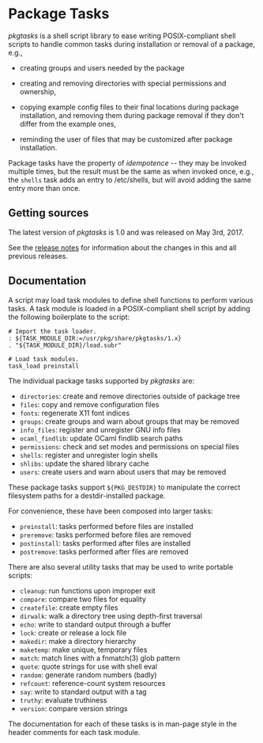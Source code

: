Package Tasks
=============

*pkgtasks* is a shell script library to ease writing POSIX-compliant shell
scripts to handle common tasks during installation or removal of a package,
e.g.,

  * creating groups and users needed by the package

  * creating and removing directories with special permissions and
    ownership,

  * copying example config files to their final locations during package
    installation, and removing them during package removal if they don't
    differ from the example ones,

  * reminding the user of files that may be customized after package
    installation.

Package tasks have the property of *idempotence* -- they may be invoked
multiple times, but the result must be the same as when invoked once, e.g.,
the `shells` task adds an entry to /etc/shells, but will avoid adding the
same entry more than once.


Getting sources
---------------

The latest version of *pkgtasks* is 1.0 and was released on May 3rd, 2017.

See the [release notes](NEWS.md) for information about the changes in this
and all previous releases.


Documentation
-------------

A script may load task modules to define shell functions to perform
various tasks.  A task module is loaded in a POSIX-compliant shell script
by adding the following boilerplate to the script:

	# Import the task loader.
	: ${TASK_MODULE_DIR:=/usr/pkg/share/pkgtasks/1.x}
	. "${TASK_MODULE_DIR}/load.subr"

	# Load task modules.
	task_load preinstall

The individual package tasks supported by *pkgtasks* are:

  * `directories`: create and remove directories outside of package tree
  * `files`: copy and remove configuration files
  * `fonts`: regenerate X11 font indices
  * `groups`: create groups and warn about groups that may be removed
  * `info_files`: register and unregister GNU info files
  * `ocaml_findlib`: update OCaml findlib search paths
  * `permissions`: check and set modes and permissions on special files
  * `shells`: register and unregister login shells
  * `shlibs`: update the shared library cache
  * `users`: create users and warn about users that may be removed

These package tasks support `${PKG_DESTDIR}` to manipulate the correct
filesystem paths for a destdir-installed package.

For convenience, these have been composed into larger tasks:

  * `preinstall`: tasks performed before files are installed
  * `preremove`: tasks performed before files are removed
  * `postinstall`: tasks performed after files are installed
  * `postremove`: tasks performed after files are removed

There are also several utility tasks that may be used to write portable
scripts:

  * `cleanup`: run functions upon improper exit
  * `compare`: compare two files for equality
  * `createfile`: create empty files
  * `dirwalk`: walk a directory tree using depth-first traversal
  * `echo`: write to standard output through a buffer
  * `lock`: create or release a lock file
  * `makedir`: make a directory hierarchy
  * `maketemp`: make unique, temporary files
  * `match`: match lines with a fnmatch(3) glob pattern
  * `quote`: quote strings for use with shell eval
  * `random`: generate random numbers (badly)
  * `refcount`: reference-count system resources
  * `say`: write to standard output with a tag
  * `truthy`: evaluate truthiness
  * `version`: compare version strings

The documentation for each of these tasks is in man-page style in the
header comments for each task module.
